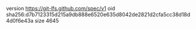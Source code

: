 version https://git-lfs.github.com/spec/v1
oid sha256:d7b7123315d215a9db888e6520e635d8042de2821d2cfa5cc38d18d4d0f6e43a
size 4645
